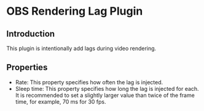 # OBS Rendering Lag Plugin

## Introduction

This plugin is intentionally add lags during video rendering.

## Properties

- Rate:
  This property specifies how often the lag is injected.
- Sleep time:
  This property specifies how long the lag is injected for each.
  It is recommended to set a slightly larger value than twice of the frame time, for example, 70 ms for 30 fps.

